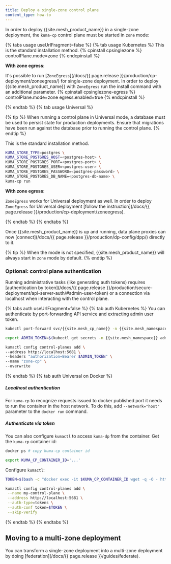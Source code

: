 ```yaml
---
title: Deploy a single-zone control plane
content_type: how-to
---
```


In order to deploy {{site.mesh_product_name}} in a single-zone deployment, the `kuma-cp` control plane must be started in `zone` mode:

{% tabs usage useUrlFragment=false %}
{% tab usage Kubernetes %}
This is the standard installation method. 
{% cpinstall cpsinglezone %}
controlPlane.mode=zone
{% endcpinstall %}

**With zone egress**:

It's possible to run [`ZoneEgress`](/docs/{{ page.release }}/production/cp-deployment/zoneegress/) for single-zone deployment. In order to deploy {{site.mesh_product_name}} with `ZoneEgress` run the install command with an additional parameter.
{% cpinstall cpsinglezone-egress %}
controlPlane.mode=zone
egress.enabled=true
{% endcpinstall %}

{% endtab %}
{% tab usage Universal %}

{% tip %}
When running a control plane in Universal mode, a database must be used to persist state for production deployments.
Ensure that migrations have been run against the database prior to running the control plane.
{% endtip %}

This is the standard installation method. 
```sh
KUMA_STORE_TYPE=postgres \
KUMA_STORE_POSTGRES_HOST=<postgres-host> \
KUMA_STORE_POSTGRES_PORT=<postgres-port> \
KUMA_STORE_POSTGRES_USER=<postgres-user> \
KUMA_STORE_POSTGRES_PASSWORD=<postgres-password> \
KUMA_STORE_POSTGRES_DB_NAME=<postgres-db-name> \
kuma-cp run
```

**With zone egress**:

`ZoneEgress` works for Universal deployment as well. In order to deploy `ZoneEgress` for Universal deployment [follow the instruction](/docs/{{ page.release }}/production/cp-deployment/zoneegress).

{% endtab %}
{% endtabs %}

Once {{site.mesh_product_name}} is up and running, data plane proxies can now [connect](/docs/{{ page.release }}/production/dp-config/dpp/) directly to it.

{% tip %}
When the mode is not specified, {{site.mesh_product_name}} will always start in `zone` mode by default.
{% endtip %}

### Optional: control plane authentication

Running administrative tasks (like generating auth tokens) requires [authentication by token](/docs/{{ page.release }}/production/secure-deployment/api-server-auth/#admin-user-token) or a connection via localhost when interacting with the control plane.

{% tabs auth useUrlFragment=false %}
{% tab auth Kubernetes %}
You can authenticate by port-forwarding API service and extracting admin user token.

```sh
kubectl port-forward svc/{{site.mesh_cp_name}} -n {{site.mesh_namespace}} 5681:5681

export ADMIN_TOKEN=$(kubectl get secrets -n {{site.mesh_namespace}} admin-user-token -ojson | jq -r .data.value | base64 -d)

kumactl config control-planes add \
--address http://localhost:5681 \
--headers "authorization=Bearer $ADMIN_TOKEN" \
--name "zone-cp" \
--overwrite
```
{% endtab %}
{% tab auth Universal on Docker %}
##### Localhost authentication

For `kuma-cp` to recognize requests issued to docker published port it needs to run the container in the host network.
To do this, add `--network="host"` parameter to the `docker run` command.

##### Authenticate via token

You can also configure `kumactl` to access `kuma-dp` from the container.
Get the `kuma-cp` container id:

```sh
docker ps # copy kuma-cp container id

export KUMA_CP_CONTAINER_ID='...'
```

Configure `kumactl`:

```sh
TOKEN=$(bash -c "docker exec -it $KUMA_CP_CONTAINER_ID wget -q -O - http://localhost:5681/global-secrets/admin-user-token" | jq -r .data | base64 -d)

kumactl config control-planes add \
 --name my-control-plane \
 --address http://localhost:5681 \
 --auth-type=tokens \
 --auth-conf token=$TOKEN \
 --skip-verify
```
{% endtab %}
{% endtabs %}

## Moving to a multi-zone deployment

You can transform a single-zone deployment into a multi-zone deployment by doing [federation](/docs/{{ page.release }}/guides/federate). 
